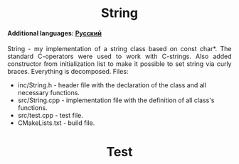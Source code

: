 <h1 align="center">String</h1>
<h4>Additional languages: <a href="https://github.com/AlferovKirill/Study/blob/main/String/README.RU.md">Русский</a></h4>

<p align="justify">String - my implementation of a string class based on const char*. The standard C-operators were used to work with C-strings. Also added constructor from initialization list to make it possible to set string via curly braces. Everything is decomposed. Files:</p>

<ul>
  <li>inc/String.h - header file with the declaration of the class and all necessary functions.</li>
  <li>src/String.cpp - implementation file with the definition of all class's functions.</li>
  <li>src/test.cpp - test file.</li>
  <li>CMakeLists.txt - build file.</li>
</ul>

<h1 align="center">Test</h1>
